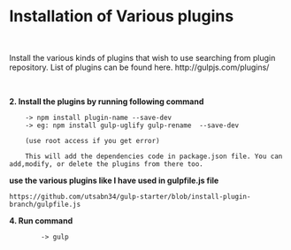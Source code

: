 <h1>Installation of Various plugins</h1><br/>

 <p> Install the various kinds of plugins that wish to use searching from plugin repository. List of plugins can be found here. http://gulpjs.com/plugins/ </p><br/>


<strong>2. Install the plugins by running following command</strong><br/>
			
		-> npm install plugin-name --save-dev
		-> eg: npm install gulp-uglify gulp-rename  --save-dev

		(use root access if you get error)

		This will add the dependencies code in package.json file. You can add,modify, or delete the plugins from there too.

<strong>use the various plugins like I have used in gulpfile.js file</strong><br/>

	https://github.com/utsabn34/gulp-starter/blob/install-plugin-branch/gulpfile.js


<strong>4. Run command</strong><br/>	

			-> gulp 
			
			
